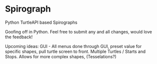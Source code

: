 # Spirograph
Python TurtleAPI based Spirographs

Goofing off in Python. Feel free to submit any and all changes, would love the feedback!


Upcoming ideas:
GUI - All menus done through GUI, preset value for specific shapes, pull turtle screen to front.
Multiple Turtles / Starts and Stops. Allows for more complex shapes, (Tesselations?)
